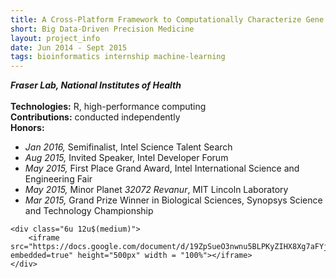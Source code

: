 ```yaml
---
title: A Cross-Platform Framework to Computationally Characterize Gene Presence and Function
short: Big Data-Driven Precision Medicine
layout: project_info
date: Jun 2014 - Sept 2015
tags: bioinformatics internship machine-learning
---
```


<div class="row 200%">
	<div class="6u 12u$(medium)">
		<div class="box">
			<b><i>Fraser Lab, National Institutes of Health</i></b>
			<br><br>
			<strong>Technologies:</strong> R, high-performance computing
			<br>
			<strong>Contributions:</strong> conducted independently
			<br>
			<strong>Honors:</strong>
			<ul>
				<li><i>Jan 2016, </i>Semifinalist, Intel Science Talent Search</li>
				<li><i>Aug 2015, </i>Invited Speaker, Intel Developer Forum</li>
				<li><i>May 2015, </i>First Place Grand Award, Intel International Science and Engineering Fair</li>
				<li><i>May 2015, </i>Minor Planet <i>32072 Revanur</i>, MIT Lincoln Laboratory</li>
				<li><i>Mar 2015, </i>Grand Prize Winner in Biological Sciences, Synopsys Science and Technology Championship</li>
			</ul>
		</div>
	</div>


	<div class="6u 12u$(medium)">
		<iframe src="https://docs.google.com/document/d/19ZpSueO3nwnu5BLPKyZIHX8Xg7aFYjWJEgmrANRagNg/pub?embedded=true" height="500px" width = "100%"></iframe>
	</div>
</div>
